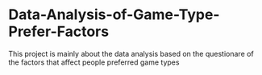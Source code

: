 # Data-Analysis-of-Game-Type-Prefer-Factors
This project is mainly about the data analysis  based on the questionare of the factors that affect people preferred game types
